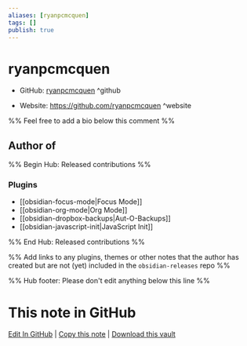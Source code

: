 ```yaml
---
aliases: [ryanpcmcquen]
tags: []
publish: true
---
```


# ryanpcmcquen

- GitHub: [ryanpcmcquen](https://github.com/ryanpcmcquen/) ^github
<!-- - Discord: `@` ^discord-->
- Website: <https://github.com/ryanpcmcquen> ^website
<!-- - [[Publish sites|Publish site]]: <https://> ^publish-->

%% Feel free to add a bio below this comment %%

## Author of

%% Begin Hub: Released contributions %%

### Plugins

- [[obsidian-focus-mode|Focus Mode]]
- [[obsidian-org-mode|Org Mode]]
- [[obsidian-dropbox-backups|Aut-O-Backups]]
- [[obsidian-javascript-init|JavaScript Init]]

%% End Hub: Released contributions %%

%% Add links to any plugins, themes or other notes that the author has created but are not (yet) included in the `obsidian-releases` repo %%

<!--
### Unlisted plugins
-->

<!--
### Others
-->

<!--
## Sponsor this author
-->

<!-- - [[GitHub sponsors]]: [Sponsor @ryanpcmcquen on GitHub Sponsors](https://github.com/sponsors/ryanpcmcquen) ^github-sponsor-->
<!-- - [[Buy me a coffee]]: <https://> ^buy-me-a-coffee-->
<!-- - [[PayPal]]: <https://> ^paypal-->
<!-- - [[Patreon]]: <https://> ^patreon-->

<!--
## Follow this author
-->

<!-- - [[YouTube Channels|On YouTube]]: <https://> ^youtube-->
<!-- - Twitter: <https://> ^twitter-->
<!-- - ... -->

%% Hub footer: Please don't edit anything below this line %%

# This note in GitHub

<span class="git-footer">[Edit In GitHub](https://github.dev/obsidian-community/obsidian-hub/blob/main/01%20-%20Community/People/ryanpcmcquen.md "git-hub-edit-note") | [Copy this note](https://raw.githubusercontent.com/obsidian-community/obsidian-hub/main/01%20-%20Community/People/ryanpcmcquen.md "git-hub-copy-note") | [Download this vault](https://github.com/obsidian-community/obsidian-hub/archive/refs/heads/main.zip "git-hub-download-vault") </span>

